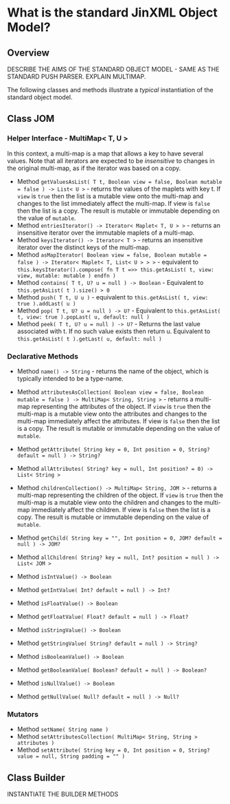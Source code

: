 # What is the standard JinXML Object Model?

## Overview

DESCRIBE THE AIMS OF THE STANDARD OBJECT MODEL - SAME AS THE STANDARD PUSH PARSER. EXPLAIN MULTIMAP.

The following classes and methods illustrate a _typical_ instantiation of the standard object model. 

## Class JOM

### Helper Interface - MultiMap< T, U >
In this context, a multi-map is a map that allows a key to have several values. Note that all iterators are expected to be _insensitive_ to changes in the original multi-map, as if the iterator was based on a copy.

* Method ```getValuesAsList( T t, Boolean view = false, Boolean mutable = false ) -> List< U >``` - returns the values of the maplets with key t. If ```view``` is ```true``` then the list is a mutable view onto the multi-map and changes to the list immediately affect the multi-map. If view is ```false``` then the list is a copy. The result is mutable or immutable depending on the value of ```mutable```.
* Method ```entriesIterator() -> Iterator< Maplet< T, U > >``` - returns an insensitive iterator over the immutable maplets of a multi-map. 
* Method ```keysIterator() -> Iterator< T >``` - returns an insensitive iterator over the distinct keys of the multi-map.
* Method ```asMapIterator( Boolean view = false, Boolean mutable = false ) -> Iterator< Maplet< T, List< U > > >``` - equivalent to ```this.keysIterator().compose( fn T t =>> this.getAsList( t, view: view, mutable: mutable ) endfn )```
* Method ```contains( T t, U? u = null ) -> Boolean``` - Equivalent to ```this.getAsList( t ).size() > 0```
* Method ```push( T t, U u )``` - equivalent to ```this.getAsList( t, view: true ).addLast( u )```
* Method ```pop( T t, U? u = null ) -> U?``` - Equivalent to ```this.getAsList( t, view: true ).popLast( u, default: null )```
* Method ```peek( T t, U? u = null ) -> U?``` - Returns the last value associated with t. If no such value exists then return u. Equivalent to ```this.getAsList( t ).getLast( u, default: null )```

### Declarative Methods

* Method ```name() -> String``` - returns the name of the object, which is typically intended to be a type-name. 

* Method ```attributesAsCollection( Boolean view = false, Boolean mutable = false ) -> MultiMap< String, String >``` - returns a multi-map representing the attributes of the object. If ```view``` is ```true``` then the multi-map is a mutable view onto the attributes and changes to the multi-map immediately affect the attributes. If view is ```false``` then the list is a copy. The result is mutable or immutable depending on the value of ```mutable```.

* Method ```getAttribute( String key = 0, Int position = 0, String? default = null ) -> String?```

* Method ```allAttributes( String? key = null, Int position? = 0) -> List< String >```

* Method ```childrenCollection() -> MultiMap< String, JOM >``` - returns a multi-map representing the children of the object. If ```view``` is ```true``` then the multi-map is a mutable view onto the children and changes to the multi-map immediately affect the children. If view is ```false``` then the list is a copy. The result is mutable or immutable depending on the value of ```mutable```.

* Method ```getChild( String key = "", Int position = 0, JOM? default = null ) -> JOM?```
* Method ```allChildren( String? key = null, Int? position = null ) -> List< JOM >```
* Method ```isIntValue() -> Boolean```
* Method ```getIntValue( Int? default = null ) -> Int?```
* Method ```isFloatValue() -> Boolean```
* Method ```getFloatValue( Float? default = null ) -> Float?```
* Method ```isStringValue() -> Boolean```
* Method ```getStringValue( String? default = null ) -> String?```
* Method ```isBooleanValue() -> Boolean```
* Method ```getBooleanValue( Boolean? default = null ) -> Boolean?```
* Method ```isNullValue() -> Boolean```
* Method ```getNullValue( Null? default = null ) -> Null?```

### Mutators 

* Method ```setName( String name )```
* Method ```setAttributesCollection( MultiMap< String, String > attributes )```
* Method ```setAttribute( String key = 0, Int position = 0, String? value = null, String padding = "" )```

## Class Builder

INSTANTIATE THE BUILDER METHODS
